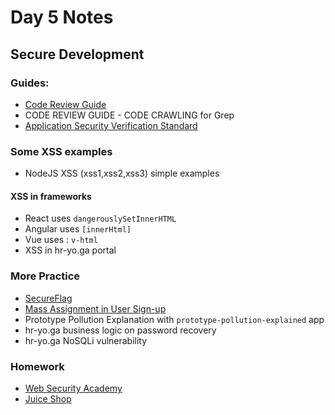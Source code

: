 # Day 5 Notes

## Secure Development

### Guides:

- [Code Review Guide](https://owasp.org/www-pdf-archive/OWASP_Code_Review_Guide_v2.pdf)
- CODE REVIEW GUIDE - CODE CRAWLING for Grep
- [Application Security Verification Standard](https://owasp.org/www-project-application-security-verification-standard/)


### Some XSS examples
- NodeJS XSS (xss1,xss2,xss3) simple examples
#### XSS in frameworks
- React uses `dangerouslySetInnerHTML`
- Angular uses `[innerHtml]`
- Vue uses : `v-html`
- XSS in hr-yo.ga portal

### More Practice 
- [SecureFlag](https://secureflag.owasp.org/)
- [Mass Assignment in User Sign-up](https://secureflag.owasp.org/user/index.html#/exercises/details/f1fb9cb4-559f-460e-af9b-7bfbcd092dd8)
- Prototype Pollution Explanation with `prototype-pollution-explained` app
- hr-yo.ga business logic on password recovery
- hr-yo.ga NoSQLi vulnerability

### Homework
- [Web Security Academy](https://portswigger.net/web-security)
- [Juice Shop](https://github.com/juice-shop/juice-shop)
